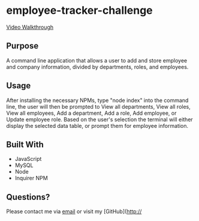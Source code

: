 # employee-tracker-challenge

[Video Walkthrough](https://drive.google.com/file/d/1vZ1ECPsjGQTsfpP3pLnAnWuKPU4vpnOP/view)

## Purpose
A command line application that allows a user to add and store employee and company information, divided by departments, roles, and employees. 

## Usage
After installing the necessary NPMs, type "node index" into the command line, the user will then be prompted to View all departments, View all roles, View all employees, Add a department, Add a role, Add employee, or Update employee role. Based on the user's selection the terminal will either display the selected data table, or prompt them for employee information.

## Built With
* JavaScript
* MySQL
* Node
* Inquirer NPM

## Questions?

Please contact me via [email](mailto:carly.donais@gmail.com) or visit my [GitHub]([http://](https://github.com/cdonais)

